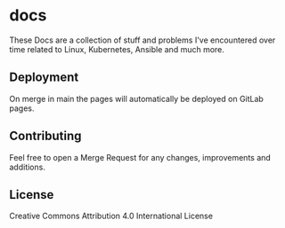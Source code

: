 # docs
These Docs are a collection of stuff and problems I've encountered over time related to Linux, Kubernetes, Ansible and much more.

## Deployment
On merge in main the pages will automatically be deployed on GitLab pages.

## Contributing
Feel free to open a Merge Request for any changes, improvements and additions.

## License
Creative Commons Attribution 4.0 International License
